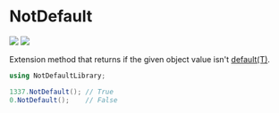 # NotDefault

[![][build-img]][build]
[![][nuget-img]][nuget]

Extension method that returns if the given object value isn't [default(T)].


[build]:      https://ci.appveyor.com/project/TallesL/net-notdefault
[build-img]:  https://ci.appveyor.com/api/projects/status/github/tallesl/net-notdefault?svg=true
[nuget]:      https://www.nuget.org/packages/NotDefault
[nuget-img]:  https://badge.fury.io/nu/NotDefault.svg
[default(T)]: https://msdn.microsoft.com/library/xwth0h0d.aspx

```cs
using NotDefaultLibrary;

1337.NotDefault(); // True
0.NotDefault();    // False
```
